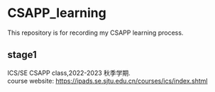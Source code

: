 # CSAPP_learning
This repository is for recording my CSAPP learning process.
## stage1
ICS/SE CSAPP class,2022-2023 秋季学期.<br>
course website: https://ipads.se.sjtu.edu.cn/courses/ics/index.shtml

